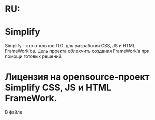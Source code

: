 # RU:
# Simplify
Simplify - это открытое П.О. для разработки CSS, JS и HTML FrameWork'ов.
Цель проекта облехчить создания FrameWork'а при помощи готовых решений.
# Лицензия на opensource-проект Simplify CSS, JS и HTML FrameWork.

В файле 
